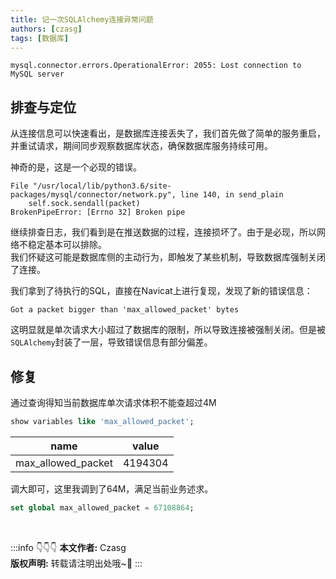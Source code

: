 ```yaml
---
title: 记一次SQLAlchemy连接异常问题
authors: [czasg]
tags: [数据库]
---
```


```text title="服务错误日志"
mysql.connector.errors.OperationalError: 2055: Lost connection to MySQL server
```

<!--truncate-->

## 排查与定位

从连接信息可以快速看出，是数据库连接丢失了，我们首先做了简单的服务重启，并重试请求，期间同步观察数据库状态，确保数据库服务持续可用。

神奇的是，这是一个必现的错误。


```text title="服务错误日志"
File "/usr/local/lib/python3.6/site-packages/mysql/connector/network.py", line 140, in send_plain 
    self.sock.sendall(packet) 
BrokenPipeError: [Errno 32] Broken pipe 
```
继续排查日志，我们看到是在推送数据的过程，连接损坏了。由于是必现，所以网络不稳定基本可以排除。    
我们怀疑这可能是数据库侧的主动行为，即触发了某些机制，导致数据库强制关闭了连接。

我们拿到了待执行的SQL，直接在Navicat上进行复现，发现了新的错误信息：
```text title="navicat错误日志"
Got a packet bigger than 'max_allowed_packet' bytes
```
这明显就是单次请求大小超过了数据库的限制，所以导致连接被强制关闭。但是被`SQLAlchemy`封装了一层，导致错误信息有部分偏差。


## 修复
通过查询得知当前数据库单次请求体积不能查超过4M
```sql
show variables like 'max_allowed_packet';
```

|name|value|
|---|---|
|max_allowed_packet|4194304|

调大即可，这里我调到了64M，满足当前业务述求。
```sql title="修复SQL"
set global max_allowed_packet = 67108864;
```



<br/>

:::info 👇👇👇
**本文作者:** Czasg    
**版权声明:** 转载请注明出处哦~👮‍
:::
